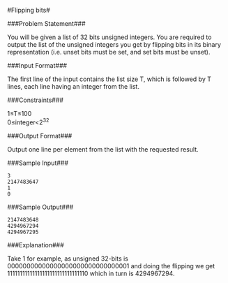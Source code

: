 

#Flipping bits#

###Problem Statement###

You will be given a list of 32 bits unsigned integers. You are required to output the list of the unsigned integers you get by flipping bits in its binary representation (i.e. unset bits must be set, and set bits must be unset).

###Input Format###

The first line of the input contains the list size T, which is followed by T lines, each line having an integer from the list.

###Constraints###

1≤T≤100    
0≤integer<2<sup>32</sup> 

###Output Format###

Output one line per element from the list with the requested result.

###Sample Input###
```
3 
2147483647 
1 
0
```
###Sample Output###
```
2147483648 
4294967294 
4294967295
```
###Explanation###

Take 1 for example, as unsigned 32-bits is 00000000000000000000000000000001 and doing the flipping we get 11111111111111111111111111111110 which in turn is 4294967294.
